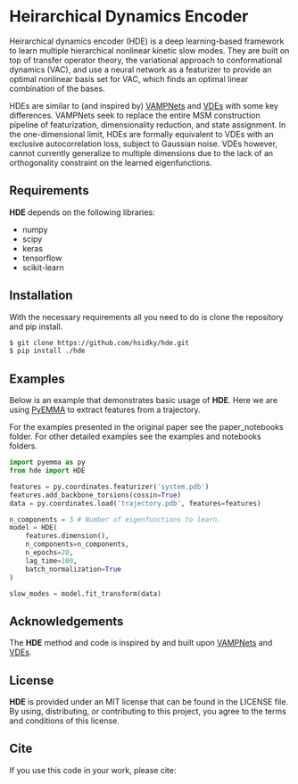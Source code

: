 # Heirarchical Dynamics Encoder
Heirarchical dynamics encoder (HDE) is a deep learning-based
framework to learn multiple hierarchical nonlinear kinetic slow modes.
They are built on top of transfer operator theory, the variational 
approach to conformational dynamics (VAC), and use a neural network as a
featurizer to provide an optimal nonlinear basis set for VAC, which
finds an optimal linear combination of the bases.

HDEs are similar to (and inspired by) [VAMPNets](https://github.com/markovmodel/deeptime)
and [VDEs](https://github.com/msmbuilder/vde) with some key differences. 
VAMPNets seek to replace the entire MSM construction pipeline of
featurization, dimensionality reduction, and state assignment. 
In the one-dimensional limit, HDEs are formally equivalent to 
VDEs with an exclusive autocorrelation loss, subject to Gaussian noise.
VDEs however, cannot currently generalize to multiple dimensions due to
the lack of an orthogonality constraint on the learned eigenfunctions. 

## Requirements 

**HDE** depends on the following libraries:

 - numpy 
 - scipy
 - keras 
 - tensorflow 
 - scikit-learn

## Installation 

With the necessary requirements all you need to do is clone the
repository and pip install. 

```bash
$ git clone https://github.com/hsidky/hde.git
$ pip install ./hde
```

## Examples 

Below is an example that demonstrates basic usage of **HDE**. Here we are using 
[PyEMMA](http://emma-project.org/latest/) to extract features from a trajectory. 

For the examples presented in the original paper see the paper_notebooks folder.
For other detailed examples see the examples and notebooks folders.

```python 
import pyemma as py
from hde import HDE 

features = py.coordinates.featurizer('system.pdb')
features.add_backbone_torsions(cossin=True)
data = py.coordinates.load('trajectory.pdb', features=features)

n_components = 3 # Number of eigenfunctions to learn.
model = HDE(
    features.dimension(), 
    n_components=n_components, 
    n_epochs=20, 
    lag_time=100,
    batch_normalization=True
)

slow_modes = model.fit_transform(data)
```

## <a name="ack"></a> Acknowledgements 

The **HDE** method and code is inspired by and built upon [VAMPNets](https://github.com/markovmodel/deeptime) and 
[VDEs](https://github.com/msmbuilder/vde).

## License 

**HDE** is provided under an MIT license that can be found in the LICENSE file. By using, distributing, or contributing to this project, you agree to the terms and conditions of this license.

## Cite

If you use this code in your work, please cite: 
